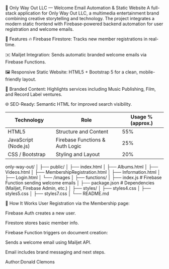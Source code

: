 🎵 Only Way Out LLC — Welcome Email Automation & Static Website
A full-stack application for Only Way Out LLC, a multimedia entertainment brand combining creative storytelling and technology. The project integrates a modern static frontend with Firebase-powered backend automation for user registration and welcome emails.

🚀 Features
🔥 Firebase Firestore: Tracks new member registrations in real-time.

✉️ Mailjet Integration: Sends automatic branded welcome emails via Firebase Functions.

🖼️ Responsive Static Website: HTML5 + Bootstrap 5 for a clean, mobile-friendly layout.

📢 Branded Content: Highlights services including Music Publishing, Film, and Record Label ventures.

🌐 SEO-Ready: Semantic HTML for improved search visibility.


| Technology           | Role                            | Usage % (approx.) |
| -------------------- | ------------------------------- | ----------------- |
| HTML5                | Structure and Content           | 55%               |
| JavaScript (Node.js) | Firebase Functions & Auth Logic | 25%               |
| CSS / Bootstrap      | Styling and Layout              | 20%               |


only-way-out/
│
├── public/
│   ├── index.html
│   ├── Albums.html
│   ├── Videos.html
│   ├── MembershipRegistration.html
│   ├── Information.html
│   ├── Login.html
│   └── /images
│
├── functions/
│   ├── index.js        # Firebase Function sending welcome emails
│   ├── package.json    # Dependencies (Mailjet, Firebase Admin, etc.)
│
├── styles/
│   ├── styles4.css
│   ├── styles5.css
│   ├── styles7.css
│
└── README.md

🧠 How It Works
User Registration via the Membership page:

Firebase Auth creates a new user.

Firestore stores basic member info.

Firebase Function triggers on document creation:

Sends a welcome email using Mailjet API.

Email includes brand messaging and next steps.

Author:Donald Clemons

